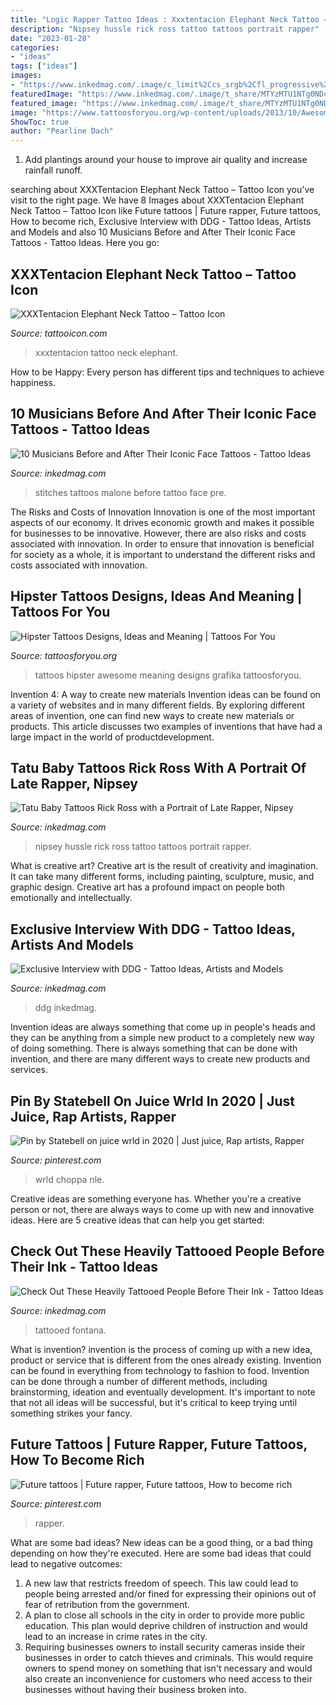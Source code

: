 ```yaml
---
title: "Logic Rapper Tattoo Ideas : Xxxtentacion Elephant Neck Tattoo – Tattoo Icon"
description: "Nipsey hussle rick ross tattoo tattoos portrait rapper"
date: "2023-01-28"
categories:
- "ideas"
tags: ["ideas"]
images:
- "https://www.inkedmag.com/.image/c_limit%2Ccs_srgb%2Cfl_progressive%2Cq_auto:good%2Cw_700/MTYyMzIxMjE1OTQ2NDk5OTk3/quest.jpg"
featuredImage: "https://www.inkedmag.com/.image/t_share/MTYzMTU1NTg0NDc5MTQzNjk3/rickrossnipseyhussle_social.jpg"
featured_image: "https://www.inkedmag.com/.image/t_share/MTYzMTU1NTg0NDc5MTQzNjk3/rickrossnipseyhussle_social.jpg"
image: "https://www.tattoosforyou.org/wp-content/uploads/2013/10/Awesome-Hipster-Tattoos.jpg"
ShowToc: true
author: "Pearline Dach"
---
```



1. Add plantings around your house to improve air quality and increase rainfall runoff.

	

		
searching about XXXTentacion Elephant Neck Tattoo – Tattoo Icon you've visit to the right page. We have 8 Images about XXXTentacion Elephant Neck Tattoo – Tattoo Icon like Future tattoos | Future rapper, Future tattoos, How to become rich, Exclusive Interview with DDG - Tattoo Ideas, Artists and Models and also 10 Musicians Before and After Their Iconic Face Tattoos - Tattoo Ideas. Here you go:
		
    
## XXXTentacion Elephant Neck Tattoo – Tattoo Icon

<img loading=lazy src="https://cdn.shopify.com/s/files/1/0017/9578/4765/products/1_82c74e24-8496-4577-b307-005c2ffe22fb_1200x1200.jpg?v=1556531951" onerror="this.onerror=null;this.src='https://tse2.mm.bing.net/th?id=OIP.8M-IzikuOCdaMxI8FQaEGQHaHa&amp;pid=15.1';" alt="XXXTentacion Elephant Neck Tattoo – Tattoo Icon">

_Source: tattooicon.com_

>xxxtentacion tattoo neck elephant. 

	

How to be Happy: Every person has different tips and techniques to achieve happiness.
 

    
## 10 Musicians Before And After Their Iconic Face Tattoos - Tattoo Ideas

<img loading=lazy src="https://www.inkedmag.com/.image/t_share/MTYyOTY5NjE3MjI3MDY1MTg1/stitches.jpg" onerror="this.onerror=null;this.src='https://tse3.mm.bing.net/th?id=OIP.MqhFvCkrK5-fK6c0O8MZ1wHaEK&amp;pid=15.1';" alt="10 Musicians Before and After Their Iconic Face Tattoos - Tattoo Ideas">

_Source: inkedmag.com_

>stitches tattoos malone before tattoo face pre. 

	

The Risks and Costs of Innovation
Innovation is one of the most important aspects of our economy. It drives economic growth and makes it possible for businesses to be innovative. However, there are also risks and costs associated with innovation. In order to ensure that innovation is beneficial for society as a whole, it is important to understand the different risks and costs associated with innovation.

    
## Hipster Tattoos Designs, Ideas And Meaning | Tattoos For You

<img loading=lazy src="https://www.tattoosforyou.org/wp-content/uploads/2013/10/Awesome-Hipster-Tattoos.jpg" onerror="this.onerror=null;this.src='https://tse4.mm.bing.net/th?id=OIP.tXBdnDi84adfN3DxW_sA3wHaJ4&amp;pid=15.1';" alt="Hipster Tattoos Designs, Ideas and Meaning | Tattoos For You">

_Source: tattoosforyou.org_

>tattoos hipster awesome meaning designs grafika tattoosforyou. 

	

Invention 4: A way to create new materials
Invention ideas can be found on a variety of websites and in many different fields. By exploring different areas of invention, one can find new ways to create new materials or products. This article discusses two examples of inventions that have had a large impact in the world of productdevelopment.

    
## Tatu Baby Tattoos Rick Ross With A Portrait Of Late Rapper, Nipsey

<img loading=lazy src="https://www.inkedmag.com/.image/t_share/MTYzMTU1NTg0NDc5MTQzNjk3/rickrossnipseyhussle_social.jpg" onerror="this.onerror=null;this.src='https://tse4.mm.bing.net/th?id=OIP.fDp_NLTKDXsrow7WhvehYgHaD4&amp;pid=15.1';" alt="Tatu Baby Tattoos Rick Ross with a Portrait of Late Rapper, Nipsey">

_Source: inkedmag.com_

>nipsey hussle rick ross tattoo tattoos portrait rapper. 

	

What is creative art?
Creative art is the result of creativity and imagination. It can take many different forms, including painting, sculpture, music, and graphic design. Creative art has a profound impact on people both emotionally and intellectually.

    
## Exclusive Interview With DDG - Tattoo Ideas, Artists And Models

<img loading=lazy src="https://www.inkedmag.com/.image/t_share/MTY4MDI2NjkyMTEwMDAxNDI1/ddgbanner.jpg" onerror="this.onerror=null;this.src='https://tse4.mm.bing.net/th?id=OIP.2oySVqB2AJvzaoCax09riwHaD4&amp;pid=15.1';" alt="Exclusive Interview with DDG - Tattoo Ideas, Artists and Models">

_Source: inkedmag.com_

>ddg inkedmag. 

	

Invention ideas are always something that come up in people's heads and they can be anything from a simple new product to a completely new way of doing something. There is always something that can be done with invention, and there are many different ways to create new products and services.

    
## Pin By Statebell On Juice Wrld In 2020 | Just Juice, Rap Artists, Rapper

<img loading=lazy src="https://i.pinimg.com/736x/89/18/05/89180528307ebb62335c90b1bdaef79f.jpg" onerror="this.onerror=null;this.src='https://tse3.mm.bing.net/th?id=OIP.JdcasaiTB6AnjRdsXrUfWwHaNK&amp;pid=15.1';" alt="Pin by Statebell on juice wrld in 2020 | Just juice, Rap artists, Rapper">

_Source: pinterest.com_

>wrld choppa nle. 

	

Creative ideas are something everyone has. Whether you're a creative person or not, there are always ways to come up with new and innovative ideas. Here are 5 creative ideas that can help you get started: 

    
## Check Out These Heavily Tattooed People Before Their Ink - Tattoo Ideas

<img loading=lazy src="https://www.inkedmag.com/.image/c_limit%2Ccs_srgb%2Cfl_progressive%2Cq_auto:good%2Cw_700/MTYyMzIxMjE1OTQ2NDk5OTk3/quest.jpg" onerror="this.onerror=null;this.src='https://tse1.mm.bing.net/th?id=OIP.4RoSIva0rcqAtBbRrb_PXgHaEK&amp;pid=15.1';" alt="Check Out These Heavily Tattooed People Before Their Ink - Tattoo Ideas">

_Source: inkedmag.com_

>tattooed fontana. 

	

What is invention?
invention is the process of coming up with a new idea, product or service that is different from the ones already existing. Invention can be found in everything from technology to fashion to food. 
Invention can be done through a number of different methods, including brainstorming, ideation and eventually development. It's important to note that not all ideas will be successful, but it's critical to keep trying until something strikes your fancy.

    
## Future Tattoos | Future Rapper, Future Tattoos, How To Become Rich

<img loading=lazy src="https://i.pinimg.com/736x/c6/2c/d2/c62cd2313e41446708f0ce5d0354983a.jpg" onerror="this.onerror=null;this.src='https://tse4.mm.bing.net/th?id=OIP.fR7fMibcnQfTEB9O2nw7sAHaJJ&amp;pid=15.1';" alt="Future tattoos | Future rapper, Future tattoos, How to become rich">

_Source: pinterest.com_

>rapper. 

	

What are some bad ideas?
New ideas can be a good thing, or a bad thing depending on how they're executed. Here are some bad ideas that could lead to negative outcomes: 
1. A new law that restricts freedom of speech. This law could lead to people being arrested and/or fined for expressing their opinions out of fear of retribution from the government. 
2. A plan to close all schools in the city in order to provide more public education. This plan would deprive children of instruction and would lead to an increase in crime rates in the city. 
3. Requiring businesses owners to install security cameras inside their businesses in order to catch thieves and criminals. This would require owners to spend money on something that isn't necessary and would also create an inconvenience for customers who need access to their businesses without having their business broken into. 

